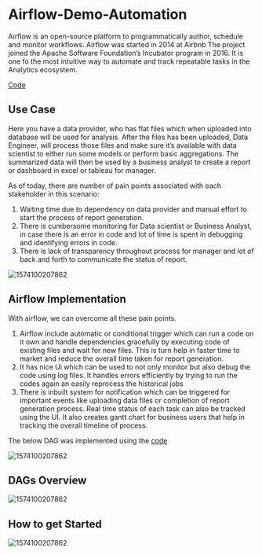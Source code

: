 # Airflow-Demo-Automation


Airflow is an open-source platform to programmatically author, schedule and monitor workflows. Airflow was started in 2014 at Airbnb 
The project joined the Apache Software Foundation’s Incubator program in 2016. It is one fo the most intuitive way to automate and track repeatable tasks in the Analytics ecosystem.

[Code](https://github.com/guptapiyush340/Airflow-Demo-Automation/blob/master/airflow_email.py)

## Use Case

Here you have a data provider, who has flat files which when uploaded into database will be used for analysis. After the files has been uploaded, Data Engineer, will process those files and make sure it’s available with data scientist to either run some models or perform basic aggregations. The summarized data will then be used by a business analyst to create a report or dashboard in excel or tableau for manager.

As of today, there are number of pain points associated with each stakeholder in this scenario:
1. Waiting time due to dependency on data provider and manual effort to start the process of report generation.
2. There is cumbersome monitoring for Data scientist or Business Analyst, in case there is an error in code and lot of time is spent in debugging and identifying errors in code. 
3. There is lack of transparency throughout process for manager and lot of back and forth to communicate the status of report.

![1574100207862](https://github.com/guptapiyush340/Airflow-Demo-Automation/blob/master/2.png)

## Airflow Implementation

With airflow, we can overcome all these pain points.
1. Airflow include automatic or conditional trigger which can run a code on it own and handle dependencies gracefully by executing code of existing files and wait for new files. This is turn help in faster time to market and reduce the overall time taken for report generation.
2. It has nice Ui which can be used to not only monitor but also debug the code using log files. It handles errors efficiently by trying to run the codes again an easily reprocess the historical jobs
3. There is inbuilt system for notification which can be triggered for important events like uploading data files or completion of report generation process. Real time status of each task can also be tracked using the UI. It also creates gantt chart for business users that help in tracking the overall timeline of process.

The below DAG was implemented using the [code](https://github.com/guptapiyush340/Airflow-Demo-Automation/blob/master/airflow_email.py)

![1574100207862](https://github.com/guptapiyush340/Airflow-Demo-Automation/blob/master/1.png)

## DAGs Overview

![1574100207862](https://github.com/guptapiyush340/Airflow-Demo-Automation/blob/master/4.png)

## How to get Started

![1574100207862](https://github.com/guptapiyush340/Airflow-Demo-Automation/blob/master/3.png)
